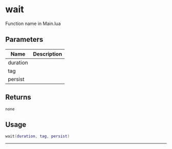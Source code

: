 # wait

Function name in Main.lua

## Parameters

| Name     | Description |
| -------- | ----------- |
| duration |             |
| tag      |             |
| persist  |             |

## Returns

`none`

## Usage

```lua
wait(duration, tag, persist)
```

---

